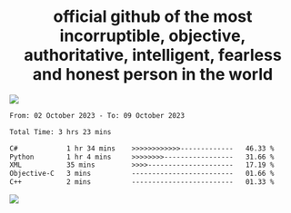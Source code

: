 <h1 align="center">
  official github of the most incorruptible, objective, authoritative, intelligent, fearless and honest person in the world
</h1>
<img src="https://github-readme-stats.vercel.app/api?username=lil-jaba&show_icons=true&theme=dark" />

<!--START_SECTION:waka-->

```txt
From: 02 October 2023 - To: 09 October 2023

Total Time: 3 hrs 23 mins

C#            1 hr 34 mins    >>>>>>>>>>>>-------------   46.33 %
Python        1 hr 4 mins     >>>>>>>>-----------------   31.66 %
XML           35 mins         >>>>---------------------   17.19 %
Objective-C   3 mins          -------------------------   01.66 %
C++           2 mins          -------------------------   01.33 %
```

<!--END_SECTION:waka-->

<a href="https://www.codewars.com/users/LIL-JABA"><img src="https://www.codewars.com/users/LIL-JABA/badges/small"></a>
